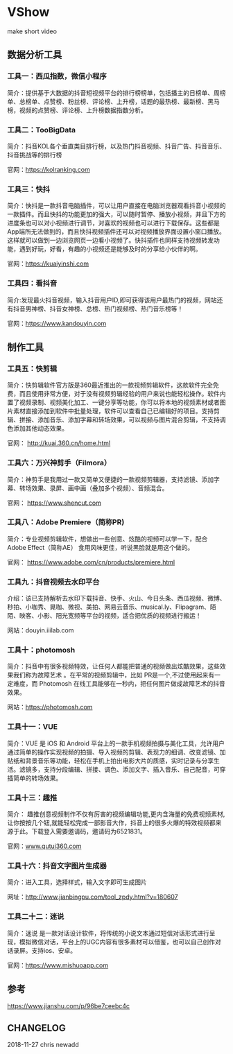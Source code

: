# VShow
make short video 

## 数据分析工具  
### 工具一：西瓜指数，微信小程序  
简介：提供基于大数据的抖音短视频平台的排行榜榜单，包括播主的日榜单、周榜单、总榜单、点赞榜、粉丝榜、评论榜、上升榜，话题的最热榜、最新榜、黑马榜，视频的点赞榜、评论榜、上升榜数据指数分析。

### 工具二：TooBigData  
简介：抖音KOL各个垂直类目排行榜，以及热门抖音视频、抖音广告、抖音音乐、抖音挑战等的排行榜

官网：https://kolranking.com  

### 工具三：快抖  

简介：快抖是一款抖音电脑插件，可以让用户直接在电脑浏览器观看抖音小视频的一款插件。而且快抖的功能更加的强大，可以随时暂停、播放小视频，并且下方的进度条也可以对小视频进行调节，对喜欢的视频也可以进行下载保存。这些都是App端所无法做到的，而且快抖视频插件还可以对视频播放界面设置小窗口播放。这样就可以做到一边浏览网页一边看小视频了。快抖插件也同样支持视频转发功能，遇到好玩，好看，有趣的小视频还是能够及时的分享给小伙伴的啊。

官网：https://kuaiyinshi.com

### 工具四：看抖音

简介:发现最火抖音视频，输入抖音用户ID,即可获得该用户最热门的视频，网站还有抖音男神榜、抖音女神榜、总榜、热门视频榜、热门音乐榜等！

官网：https://www.kandouyin.com

## 制作工具
### 工具五：快剪辑

简介：快剪辑软件官方版是360最近推出的一款视频剪辑软件，这款软件完全免费，而且使用非常方便，对于没有视频剪辑经验的用户来说也能轻松操作。软件内置了视频录制、视频美化加工、一键分享等功能，你可以将本地的视频素材或者图片素材直接添加到软件中批量处理，软件可以查看自己已编辑好的项目。支持剪辑、拼接、添加音乐、添加字幕和转场效果，可以视频与图片混合剪辑，不支持调色添加其他动态效果。

官网： http://kuai.360.cn/home.html

### 工具六：万兴神剪手（Filmora）

简介：神剪手是我用过一款又简单又便捷的一款视频剪辑器，支持滤镜、添加字幕、转场效果、录屏、画中画（叠加多个视频）、音频混合。

官网： https://www.shencut.com

### 工具八：Adobe Premiere（简称PR)

简介：专业视频剪辑软件，想做出一些创意、炫酷的视频可以学一下，配合 Adobe Effect（简称AE） 食用风味更佳，听说黑脸就是用这个做的。

官网： https://www.adobe.com/cn/products/premiere.html

### 工具九：抖音视频去水印平台

介绍：该已支持解析去水印下载抖音、快手、火山、今日头条、西瓜视频、微博、秒拍、小咖秀、晃咖、微视、美拍、网易云音乐、musical.ly、Flipagram、陌陌、映客、小影、阳光宽频等平台的视频，适合把优质的视频进行搬运！

网站：douyin.iiilab.com

### 工具十：photomosh

简介：抖音中有很多视频特效，让任何人都能把普通的视频做出炫酷效果，这些效果我们称为故障艺术 。在平常的视频剪辑中，比如 PR是一个,不过使用起来有一定难度，而 Photomosh 在线工具能够在一秒内，把任何图片做成故障艺术的抖音效果。

网站：https://photomosh.com

### 工具十一：VUE

简介：VUE 是 iOS 和 Android 平台上的一款手机视频拍摄与美化工具，允许用户通过简单的操作实现视频的拍摄、导入视频的剪辑、表现力的细调、改变滤镜、加贴纸和背景音乐等功能，轻松在手机上拍出电影大片的质感，实时记录与分享生活。滤镜多，支持分段编辑、拼接、调色、添加文字、插入音乐、自己配音，可穿插简单的转场效果。

### 工具十三：趣推

简介： 趣推创意视频制作不仅有厉害的视频编辑功能,更内含海量的免费视频素材,让你按按几个钮,就能轻松完成一部影音大作，抖音上的很多火爆的特效视频都来源于此。下载登入需要邀请码，邀请码为6521831。

官网：www.qutui360.com

### 工具十六：抖音文字图片生成器

简介：进入工具，选择样式，输入文字即可生成图片

网址：http://www.jianbingpu.com/tool_zpdy.html?v=180607

### 工具二十二：迷说

简介：迷说 是一款对话设计软件，将传统的小说文本通过短信对话形式进行呈现，模拟微信对话，平台上的UGC内容有很多素材可以借鉴，也可以自己创作对话录屏。支持ios、安卓。

官网：https://www.mishuoapp.com

## 参考
https://www.jianshu.com/p/96be7ceebc4c

## CHANGELOG
2018-11-27 chris newadd
